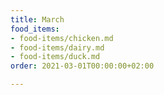 ```yaml
---
title: March
food_items:
- food-items/chicken.md
- food-items/dairy.md
- food-items/duck.md
order: 2021-03-01T00:00:00+02:00

---
```

